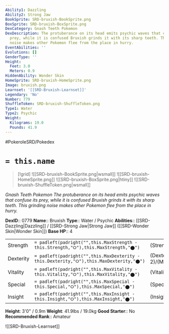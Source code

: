 ```yaml
---
Ability1: Dazzling
Ability2: Strong Jaw
BookSprite: SRD-bruxish-BookSprite.png
BoxSprite: SRD-bruxish-BoxSprite.png
DexCategory: Gnash Teeth Pokemon
DexDescription: The protuberance on its head emits psychic waves that confuse its
  prey, while it is confused Bruxish grinds it with its sharp teeth. This grinding
  noise makes other Pokemon flee from the place in hurry.
EventAbilities: ''
Evolutions: []
GenderType: ''
Height:
  Feet: 3.0
  Meters: 0.9
HiddenAbility: Wonder Skin
HomeSprite: SRD-bruxish-HomeSprite.png
Image: bruxish.png
Learnset: '[[SRD-Bruxish-Learnset]]'
Legendary: 'No'
Number: 779
ShuffleToken: SRD-bruxish-ShuffleToken.png
Type1: Water
Type2: Psychic
Weight:
  Kilograms: 19.0
  Pounds: 41.9
---
```


#PokeroleSRD/Pokedex

# `= this.name`

> [!grid]
> ![[SRD-bruxish-BookSprite.png|wsmall]]
> ![[SRD-bruxish-HomeSprite.png]]
> ![[SRD-bruxish-BoxSprite.png|htiny]]
> ![[SRD-bruxish-ShuffleToken.png|wsmall]]


*Gnash Teeth Pokemon*
*The protuberance on its head emits psychic waves that confuse its prey, while it is confused Bruxish grinds it with its sharp teeth. This grinding noise makes other Pokemon flee from the place in hurry.*

**DexID**:: 0779
**Name**:: Bruxish
**Type**:: Water / Psychic
**Abilities**:: [[SRD-Dazzling|Dazzling]] / [[SRD-Strong Jaw|Strong Jaw]] ([[SRD-Wonder Skin|Wonder Skin]])
**Base HP**:: 4

|           |                                                                                        |                                          |
| --------- | -------------------------------------------------------------------------------------- | ---------------------------------------- |
| Strength  | `= padleft(padright("",this.MaxStrength - this.Strength,"⭘"),this.MaxStrength,"⬤")`    | (Strength::3)/(MaxStrength::6)   |
| Dexterity | `= padleft(padright("",this.MaxDexterity - this.Dexterity,"⭘"),this.MaxDexterity,"⬤")` | (Dexterity:: 2)/(MaxDexterity::5) |
| Vitality  | `= padleft(padright("",this.MaxVitality - this.Vitality,"⭘"),this.MaxVitality,"⬤")`    | (Vitality::2)/(MaxVitality::5)   |
| Special   | `= padleft(padright("",this.MaxSpecial - this.Special,"⭘"),this.MaxSpecial,"⬤")`       | (Special::2)/(MaxSpecial::5)     |
| Insight   | `= padleft(padright("",this.MaxInsight - this.Insight,"⭘"),this.MaxInsight,"⬤")`       | (Insight::2)/(MaxInsight::5)     |

**Height**: 3'0" / 0.9m
**Weight**: 41.9lbs / 19.0kg
**Good Starter**:: No
**Recommended Rank**:: Amateur

![[SRD-Bruxish-Learnset]]